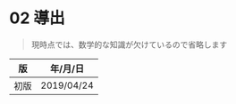 02 導出
=======

> 現時点では、数学的な知識が欠けているので省略します

| 版   | 年/月/日   |
| ---- | ---------- |
| 初版 | 2019/04/24 |
